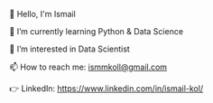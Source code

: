 
👋 Hello, I'm Ismail

📌 I’m currently learning Python & Data Science

👀 I’m interested in Data Scientist

📫 How to reach me: ismmkoll@gmail.com

👉 LinkedIn: https://www.linkedin.com/in/ismail-kol/
